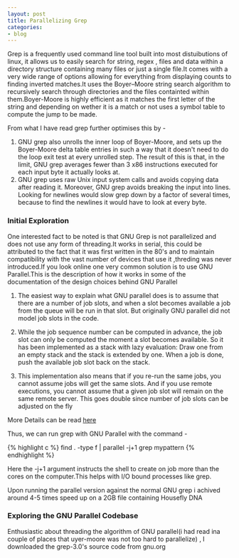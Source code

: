 ```yaml
---
layout: post
title: Parallelizing Grep
categories:
- blog
---
```


Grep is a frequently used command line tool built into most distuibutions of linux, it allows us to easily search for string, regex , files and data within a directory structure containing many files or just a single file.It comes with a very wide range of options allowing for everything from displaying counts to finding inverted matches.It uses the Boyer–Moore string search algorithm to recursively search through directories and the files containted within them.Boyer-Moore is highly efficient as it matches the first letter of the string and depending on wether it is a match or not uses a symbol table to compute the jump to be made.

From what I have read grep further optimises this by - 

1. GNU grep also unrolls the inner loop of Boyer-Moore, and sets up the Boyer-Moore delta table entries in such a way that it doesn't need to do the loop exit test at every unrolled step. The result of this is that, in the limit, GNU grep averages fewer than 3 x86 instructions executed for each input byte it actually looks at.
2. GNU grep uses raw Unix input system calls and avoids copying data after reading it. Moreover, GNU grep avoids breaking the input into lines. Looking for newlines would slow grep down by a factor of several times, because to find the newlines it would have to look at every byte.


### Initial Exploration

One interested fact to be noted is that GNU Grep is not parallelized and does not use any form of threading.It works in serial, this could be attributed to the fact that it was first written in the 80's and to maintain compatibility with the vast number of devices that use it ,threding was never introduced.If you look online one very common solution is to use GNU Parallel.This is the description of how it works in some of the documentation of the design choices behind GNU Parallel

1. The easiest way to explain what GNU parallel does is to assume that there are a number of job slots, and when a slot becomes available a job from the queue will be run in that slot. But originally GNU parallel did not model job slots in the code.

2. While the job sequence number can be computed in advance, the job slot can only be computed the moment a slot becomes available. So it has been implemented as a stack with lazy evaluation: Draw one from an empty stack and the stack is extended by one. When a job is done, push the available job slot back on the stack.

3. This implementation also means that if you re-run the same jobs, you cannot assume jobs will get the same slots. And if you use remote executions, you cannot assume that a given job slot will remain on the same remote server. This goes double since number of job slots can be adjusted on the fly

More Details can be read [here](https://www.gnu.org/software/parallel/parallel_design.html#Design-of-GNU-Parallel)

Thus, we can run grep with GNU Parallel with the command - 

{% highlight c %}
find . -type f | parallel -j+1 grep mypattern
{% endhighlight %}

Here the -j+1 argument instructs the shell to create on job more than the cores on the computer.This helps with I/O bound processes like grep.

Upon running the parallel version against the normal GNU grep i achived around 4-5 times speed up on a 2GB file containing Housefly DNA

### Exploring the GNU Parallel Codebase

Enthusiastic about threading the algorithm of GNU parallel(i had read ina  couple of places that uyer-moore was not too hard to parallelize) , I downloaded the grep-3.0's source code from gnu.org
###

